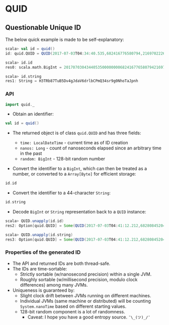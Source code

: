 # QUID
## Questionable Unique ID

The below quick example is made to be self-explanatory:

```scala
scala> val id = quid()
id: quid.QUID = QUID(2017-07-03T04:34:40.535,682416776580794,216970222662707036904691001753094337245)

scala> id.id
res0: scala.math.BigInt = 2017070304344053500000000682416776580794216970222662707036904691001753094337245

scala> id.string
res1: String = H3TRb87TuB5Dv4gJdaV6drlbCPmQ34sr9g0NhoTaJpnh
```

### API

```scala
import quid._
```

* Obtain an identifier:

```scala
val id = quid()
```

* The returned object is of class `quid.QUID` and has three fields:
  * `time: LocalDateTime` - current time as of ID creation
  * `nanos: Long` - count of nanoseconds elapsed since an arbitrary time in the past
  * `random: BigInt` - 128-bit random number

* Convert the identifier to a `BigInt`, which can then be treated as a number, or converted to a `Array[Byte]` for efficient storage:

```scala
id.id
```

* Convert the identifier to a 44-character `String`:

```scala
id.string
```

* Decode `BigInt` or `String` representation back to a `QUID` instance:

```scala
scala> QUID.unapply(id.id)
res2: Option[quid.QUID] = Some(QUID(2017-07-03T04:41:12.212,682808452047743,298520094930793769427953864532933077597))

scala> QUID.unapply(id.string)
res3: Option[quid.QUID] = Some(QUID(2017-07-03T04:41:12.212,682808452047743,298520094930793769427953864532933077597))
```

### Properties of the generated ID

* The API and returned IDs are both thread-safe.
* The IDs are time-sortable:
  * Strictly sortable (w/nanosecond precision) within a single JVM.
  * Roughly sortable (w/millisecond precision, modulo clock differences) among many JVMs.
* Uniqueness is guaranteed by:
  * Slight clock drift between JVMs running on different machines.
  * Individual JVMs (same machine or distributed) will be counting `System.nanoTime` based on different starting values.
  * 128-bit random component is a lot of randomness.
    * Caveat: I hope you have a good entropy source. `¯\_(ツ)_/¯`
